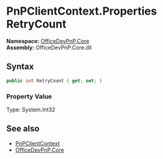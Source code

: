 # PnPClientContext.Properties RetryCount
  

**Namespace:** [OfficeDevPnP.Core](OfficeDevPnP.Core.md)  
**Assembly:** OfficeDevPnP.Core.dll  
## Syntax
```C#
public int RetryCount { get; set; }
```

### Property Value
Type: System.Int32  

## See also
- [PnPClientContext](OfficeDevPnP.Core.PnPClientContext.md) 
- [OfficeDevPnP.Core](OfficeDevPnP.Core.md) 
